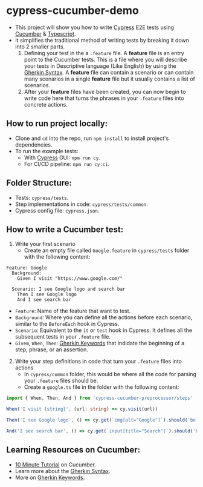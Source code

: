 # cypress-cucumber-demo

- This project will show you how to write [Cypress](https://www.cypress.io/) E2E tests using [Cucumber](https://cucumber.io/) & [Typescript](https://www.typescriptlang.org/).
- It simplifies the traditional method of writing tests by breaking it down into 2 smaller parts.
  1. Defining your test in the a `.feature` file. A **feature** file is an entry point to the Cucumber tests. This is a file where you will describe your tests in Descriptive language (Like English) by using the [Gherkin Syntax](https://cucumber.io/docs/gherkin/). A **feature** file can contain a scenario or can contain many scenarios in a single **feature** file but it usually contains a list of scenarios.
  2. After your **feature** files have been created, you can now begin to write code here that turns the phrases in your `.feature` files into concrete actions.

## How to run project locally:

- Clone and `cd` into the repo, run `npm install` to install project's dependencies.
- To run the example tests:
  - With [Cypress](https://www.cypress.io/) GUI: `npm run cy`.
  - For CI/CD pipeline: `npm run cy:ci`.

## Folder Structure:

- Tests: `cypress/tests`.
- Step implementations in code: `cypress/tests/common`.
- Cypress config file: `cypress.json`.

## How to write a Cucumber test:

1. Write your first scenario
   - Create an empty file called `Google.feature` in `cypress/tests` folder with the following content:

```feature
Feature: Google
  Background:
    Given I visit "https://www.google.com/"

  Scenario: I see Google logo and search bar
    Then I see Google logo
    And I see search bar
```

- `Feature`: Name of the feature that want to test.
- `Background`: Where you can define all the actions before each scenario, similar to the `BeforeEach` hook in Cypress.
- `Scenario`: Equivalent to the `it` or `test` hook in Cypress. It defines all the subsequent tests in your `.feature` file.
- `Givem`, `When`, `Then`: [Gherkin Keywords](https://cucumber.io/docs/gherkin/reference/#keywords) that indidate the beginning of a step, phrase, or an assertion.

2. Write your step definitions in code that turn your `.feature` files into actions
   - In `cypress/common` folder, this would be where all the code for parsing your `.feature` files should be.
   - Create a `google.ts` file in the folder with the following content:

```typescript
import { When, Then, And } from 'cypress-cucumber-preprocessor/steps'

When('I visit {string}', (url: string) => cy.visit(url))

Then('I see Google logo', () => cy.get(`img[alt="Google"]`).should('be.visible'))

And('I see search bar', () => cy.get(`input[title="Search"]`).should('be.visible'))
```

## Learning Resources on Cucumber:

- [10 Minute Tutorial](https://cucumber.io/docs/guides/10-minute-tutorial/) on Cucumber.
- Learn more about the [Gherkin Syntax](https://cucumber.io/docs/gherkin/reference/).
- More on [Gherkin Keywords](https://cucumber.io/docs/gherkin/reference/#keywords).
